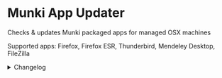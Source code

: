 # Munki App Updater
Checks &amp; updates Munki packaged apps for managed OSX machines

Supported apps: Firefox, Firefox ESR, Thunderbird, Mendeley Desktop, FileZilla

<details> 
	<summary>
		Changelog
	</summary>

		--0.1 (07/03/2017):  
			- Initial Release

		--0.2 (21/03/2017):  

			- Changed online version check method to order files by
			modification date in order to fix bug where .1 releases would be ignored

		--0.3 (21/03/2017):  

			- Added an app intro message which outputs release info and lists apps it is updating.

		--0.4 (22/03/2017):  

			- Added blank lines between different operations to make output easier read  
			- Added script completion message

		--0.5 (23/03/2017):  

			- Script now checks that a method exists for finding the latest online version 
			of each given app before attempting to run it.

		--0.6 (23/03/2017):  

			Note: currently app url is hardcoded for supported apps. This will be addressed in an update.  

			- Any app which needs some edits before importing
			may now specify a method to perform such edits and script will run said
			method. If none is specified then script will proceed to import DMG as
			it is from download.  
			- Fixed some indentation errors

		--0.7 (24/03/2017):  

			- Now checks online version for OSX build instead of Linux build  
			- Separted Firefox & Firefox ESR update checks  
			- Changed download path to variable which defaults to a DMG directory
			inside the current working directory (instead of hard-coded to ~/Downloads)  
			- Streamlined online update checks for Firefox and Firefox ESR  
			- Made app update method universal to support adding new apps  
			- Added support for Mozilla Thunderbird  
			- Small fixes  
			- Renamed main script to reflect added support for non-Firefox apps.

		--1.0 (27/03/2017):  
			First full release!

			- Split Firefox-ESR prep method into to allow for code re-use on other apps 
			which need modifications.  
			- Moved app-specific methods into external files  
			- New feature: script reads external files for each app in /apps directory  
			so that new apps can easily be added by writing a short app script.

		--1.1 (28/03/2017):  

			- Fixed: handling of spaces in Munki package names  
			- Added: support for Munki pkginfo files with a .plist extension  
			- Added: provider for updating Mendeley Desktop  
			- Misc code improvements

		-- 1.2 (06/06/2017):

			- Added: Use of temp directories for downloads
			- Added: Provider for FileZilla
			- Added: Excluding of apps by input argument
			- Added: Updating specific apps by input argument
			- Added: Testing mode
			- Added: Cleanup of download files after import
			- Added: Support for non DMG app packages
			- Fixed: Redundant code (removed)
			- Fixed: Thunderbird app path (updated to match Autopkg recipe)
			- Fixed: Completion messages (now conditional on success)
			- Fixed: Resource busy errors from diskutil on slow volumes
			- Fixed: File permissions on app providers
			- Fixed: Misc small bugs

</details>
